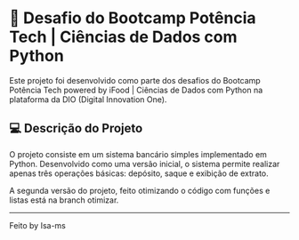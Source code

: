 # 🚀 Desafio do Bootcamp Potência Tech | Ciências de Dados com Python

Este projeto foi desenvolvido como parte dos desafios do Bootcamp Potência Tech powered by iFood | Ciências de Dados com Python na plataforma da DIO (Digital Innovation One).

## 💻 Descrição do Projeto

O projeto consiste em um sistema bancário simples implementado em Python. Desenvolvido como uma versão inicial, o sistema permite realizar apenas três operações básicas: depósito, saque e exibição de extrato.

A segunda versão do projeto, feito otimizando o código com funções e listas está na branch otimizar.

---


Feito by Isa-ms
